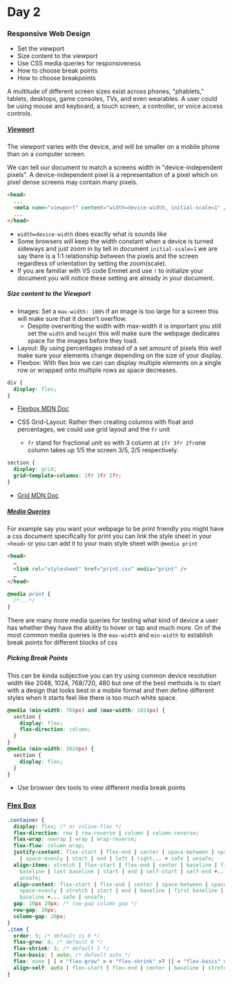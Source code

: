 # Day 2

### Responsive Web Design

- Set the viewport
- Size content to the viewport
- Use CSS media queries for responsiveness
- How to choose break points
- How to choose breakpoints

A multitude of different screen sizes exist across phones, "phablets," tablets, desktops, game consoles, TVs, and even wearables. A user could be using mouse and keyboard, a touch screen, a controller, or voice access controls.

##### [Viewport](https://www.w3schools.com/css/css_rwd_viewport.asp)

The viewport varies with the device, and will be smaller on a mobile phone than on a computer screen.

We can tell our document to match a screens width in "device-independent pixels". A device-independent pixel is a representation of a pixel which on pixel dense screens may contain many pixels.

```html
<head>
  ...
  <meta name="viewport" content="width=device-width, initial-scale=1" />
  ...
</head>
```

- `width=device-width` does exactly what is sounds like
- Some browsers will keep the width constant when a device is turned sideways and just zoom in by tell in document `initial-scale=1` we are say there is a 1:1 relationship between the pixels and the screen regardless of orientation by setting the zoom(scale).
- If you are familiar with VS code Emmet and use `!` to initialize your document you will notice these setting are already in your document.

##### Size content to the Viewport

- Images: Set a `max-width: 100%` if an image is too large for a screen this will make sure that it doesn't overflow.
  - Despite overwriting the width with max-width it is important you still set the `width` and `height` this will make sure the webpage dedicates space for the images before they load.
- Layout: By using percentages instead of a set amount of pixels this well make sure your elements change depending on the size of your display.
- Flexbox: With flex box we can can display multiple elements on a single row or wrapped onto multiple rows as space decreases.

```css
div {
  display: flex;
}
```

- [Flexbox MDN Doc](https://developer.mozilla.org/en-US/docs/Learn/CSS/CSS_layout/Flexbox)

- CSS Grid-Layout: Rather then creating columns with float and percentages, we could use grid layout and the `fr` unit
  - `fr` stand for fractional unit so with 3 column at `1fr 3fr 2fr`one column takes up 1/5 the screen 3/5, 2/5 respectively.

```css
section {
  display: grid;
  grid-template-columns: 1fr 3fr 2fr;
}
```

- [Grid MDN Doc](https://developer.mozilla.org/en-US/docs/Learn/CSS/CSS_layout/Grids)

##### [Media Queries](https://www.w3schools.com/cssref/css3_pr_mediaquery.asp)

For example say you want your webpage to be print friendly you might have a css document specifically for print you can link the style sheet in your `<head>` or you can add it to your main style sheet with `@media print`

```html
<head>
  …
  <link rel="stylesheet" href="print.css" media="print" />
  …
</head>
```

```css
@media print {
  /*...*/
}
```

There are many more media queries for testing what kind of device a user has whether they have the ability to hover or tap and much more. On of the most common media queries is the `max-width` and `min-width` to establish break points for different blocks of css

##### Picking Break Points

This can be kinda subjective you can try using common device resolution width like 2048, 1024, 768/720, 480 but one of the best methods is to start with a design that looks best in a mobile format and then define different styles when it starts feel like there is too much white space.

```css
@media (min-width: 768px) and (max-width: 1024px) {
  section {
    display: flex;
    flex-direction: column;
  }
}
@media (min-width: 1024px) {
  section {
    display: flex;
  }
}
```

- Use browser dev tools to view different media break points

### [Flex Box](https://css-tricks.com/snippets/css/a-guide-to-flexbox/)

```css
.container {
  display: flex; /* or inline-flex */
  flex-direction: row | row-reverse | column | column-reverse;
  flex-wrap: nowrap | wrap | wrap-reverse;
  flex-flow: column wrap;
  justify-content: flex-start | flex-end | center | space-between | space-around
    | space-evenly | start | end | left | right... + safe | unsafe;
  align-items: stretch | flex-start | flex-end | center | baseline | first
    baseline | last baseline | start | end | self-start | self-end +... safe |
    unsafe;
  align-content: flex-start | flex-end | center | space-between | space-around |
    space-evenly | stretch | start | end | baseline | first baseline | last
    baseline +... safe | unsafe;
  gap: 10px 20px; /* row-gap column gap */
  row-gap: 10px;
  column-gap: 20px;
}
.item {
  order: 5; /* default is 0 */
  flex-grow: 4; /* default 0 */
  flex-shrink: 3; /* default 1 */
  flex-basis: | auto; /* default auto */
  flex: none | [ < "flex-grow" > < "flex-shrink" >? || < "flex-basis" > ]; /*short hand*/
  align-self: auto | flex-start | flex-end | center | baseline | stretch;
}
```
